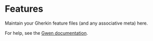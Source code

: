Features
========

Maintain your Gherkin feature files (and any associative meta) here.

For help, see the [Gwen documentation](https://gweninterpreter.org/docs).
